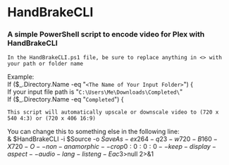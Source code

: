 # HandBrakeCLI
### A simple PowerShell script to encode video for Plex with HandBrakeCLI

`In the HandBrakeCLI.ps1 file, be sure to replace anything in <> with your path or folder name`

Example:  
If ($\_.Directory.Name -eq "`<The Name of Your Input Folder>`") {  
If your input file path is  "`C:\Users\Me\Downloads\Completed\`"  
If ($\_.Directory.Name -eq "`Completed`") {  

`This script will automatically upscale or downscale video to (720 x 540 4:3) or (720 x 406 16:9)`

You can change this to something else in the following line:  
& $HandBrakeCLI -i $Source -o $SaveAs -e x264 -q 23 -w 720 -B 160 -X 720 -O --non-anamorphic --crop 0:0:0:0 --keep-display-aspect --audio-lang-list eng -E ac3 >$null 2>&1
